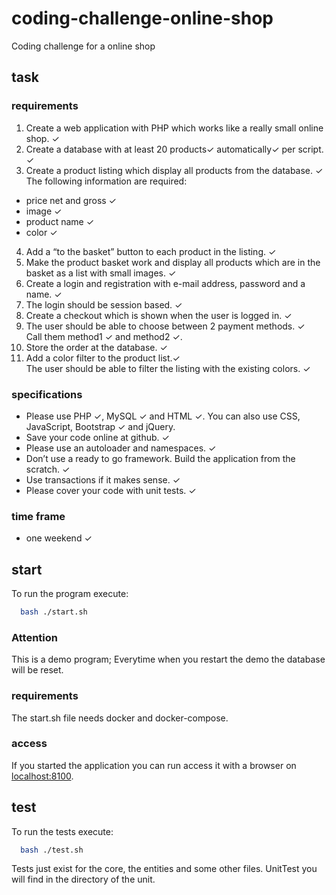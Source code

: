 # coding-challenge-online-shop
Coding challenge for a online shop
## task
### requirements
1. Create a web application with PHP which works like a really small online shop.  	&#10003;
2. Create a database with at least 20 products&#10003; automatically&#10003; per script.  	&#10003;
3. Create a product listing which display all products from the database.  	&#10003;
<br> The following information are required:
  - price net and gross  	&#10003;
  - image  	&#10003;
  - product name  	&#10003;
  - color  	&#10003;
4. Add a “to the basket” button to each product in the listing.  	&#10003;
5. Make the product basket work and display all products which are in the basket as a list with
small images. &#10003;
6. Create a login and registration with e-mail address, password and a name.  	&#10003;
7. The login should be session based.  	&#10003;
8. Create a checkout which is shown when the user is logged in. &#10003;
9. The user should be able to choose between 2 payment methods. &#10003;
<br> Call them method1  	&#10003; and
method2 &#10003;.
10. Store the order at the database. &#10003;
11. Add a color filter to the product list.&#10003;
<br> The user should be able to filter the listing with the existing colors. &#10003;
### specifications
- Please use PHP 	&#10003;, MySQL  	&#10003; and HTML  	&#10003;. You can also use CSS, JavaScript, Bootstrap  	&#10003; and jQuery.
- Save your code online at github.  	&#10003;
- Please use an autoloader and namespaces.  	&#10003;
- Don’t use a ready to go framework. Build the application from the scratch.  	&#10003;
- Use transactions if it makes sense.  	&#10003;
- Please cover your code with unit tests.  	&#10003;
### time frame
- one weekend &#10003;
## start
To run the program execute:
```bash
  bash ./start.sh
```
### Attention
This is a demo program; Everytime when you restart the demo the database will be reset.

### requirements
The start.sh file needs docker and docker-compose.

### access
If you started the application you can run access it with a browser on <a href="http://localhost:8100/">localhost:8100</a>.

## test
To run the tests execute:
```bash
  bash ./test.sh
```
Tests just exist for the core, the entities and some other files. UnitTest you will find in the directory of the unit.
